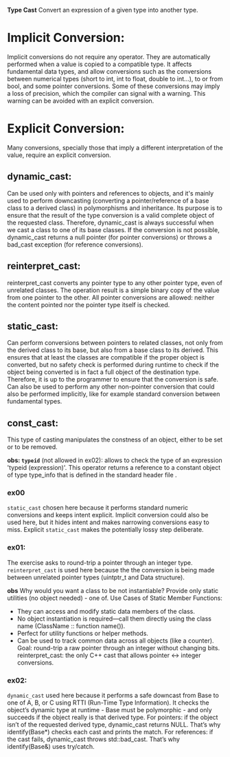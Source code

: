 **Type Cast**
Convert an expression of a given type into another type.

# Implicit Conversion:
Implicit conversions do not require any operator. They are automatically performed when a value is copied to a compatible type. It affects fundamental data types, and allow conversions such as the conversions between numerical types (short to int, int to float, double to int...), to or from bool, and some pointer conversions. Some of these conversions may imply a loss of precision, which the compiler can signal with a warning. This warning can be avoided with an explicit conversion.

# Explicit Conversion:
Many conversions, specially those that imply a different interpretation of the value, require an explicit conversion.

## dynamic_cast:
Can be used only with pointers and references to objects, and it's mainly used to perform downcasting (converting a pointer/reference of a base class to a derived class) in polymorphisms and inheritance. Its purpose is to ensure that the result of the type conversion is a valid complete object of the requested class.
Therefore, dynamic_cast is always successful when we cast a class to one of its base classes.
If the conversion is not possible, dynamic_cast returns a null pointer (for pointer conversions) or throws a bad_cast exception (for reference conversions).

## reinterpret_cast:
reinterpret_cast converts any pointer type to any other pointer type, even of unrelated classes. The operation result is a simple binary copy of the value from one pointer to the other. All pointer conversions are allowed: neither the content pointed nor the pointer type itself is checked.

## static_cast: 
Can perform conversions between pointers to related classes, not only from the derived class to its base, but also from a base class to its derived. This ensures that at least the classes are compatible if the proper object is converted, but no safety check is performed during runtime to check if the object being converted is in fact a full object of the destination type. Therefore, it is up to the programmer to ensure that the conversion is safe. Can also be used to perform any other non-pointer conversion that could also be performed implicitly, like for example standard conversion between fundamental types.

## const_cast:
This type of casting manipulates the constness of an object, either to be set or to be removed.

**obs: `typeid`** (not allowed in ex02): allows to check the type of an expression 'typeid (expression)'. This operator returns a reference to a constant object of type type_info that is defined in the standard header file <typeinfo>.

### ex00
`static_cast` chosen here because it performs standard numeric conversions and keeps intent explicit.
Implicit conversion could also be used here, but it hides intent and makes narrowing conversions easy to miss. Explicit `static_cast` makes the potentially lossy step deliberate.  

### ex01:
The exercise asks to round-trip a pointer through an integer type. `reinterpret_cast` is used here because the the conversion is being made between unrelated pointer types (uintptr_t and Data structure).

**obs** Why would you want a class to be not instantiable?
Provide only static utilities (no object needed) - one of.
Use Cases of Static Member Functions:
- They can access and modify static data members of the class.
- No object instantiation is required—call them directly using the class name (ClassName :: function name()).
- Perfect for utility functions or helper methods.
- Can be used to track common data across all objects (like a counter).
Goal: round-trip a raw pointer through an integer without changing bits.
reinterpret_cast: the only C++ cast that allows pointer ↔ integer conversions.

### ex02:
`dynamic_cast` used here because it performs a safe downcast from Base to one of A, B, or C using RTTI (Run-Time Type Information). It checks the object’s dynamic type at runtime - Base must be polymorphic - and only succeeds if the object really is that derived type.
For pointers: if the object isn’t of the requested derived type, dynamic_cast returns NULL. That’s why identify(Base*) checks each cast and prints the match.
For references: if the cast fails, dynamic_cast throws std::bad_cast. That’s why identify(Base&) uses try/catch.
